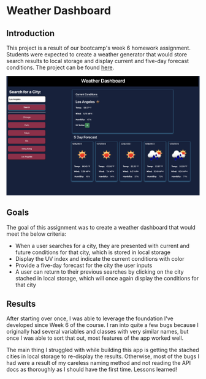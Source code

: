# Weather Dashboard

## Introduction
This project is a result of our bootcamp's week 6 homework assignment. Students were expected to create a weather generator that would store search results to local storage and display current and five-day forecast conditions. The project can be found [here](https://graycodesnu.github.io/weather-dashboard-week06/).

![screenshot](./assets/landing-2.0.png)

## Goals 
The goal of this assignment was to create a weather dashboard that would meet the below criteria:

+ When a user searches for a city, they are presented with current and future conditions for that city, which is stored in local storage
+ Display the UV index and indicate the current conditions with color
+ Provide a five-day forecast for the city the user inputs
+ A user can return to their previous searches by clicking on the city stached in local storage, which will once again display the conditions for that city 

## Results 
After starting over once, I was able to leverage the foundation I've developed since Week 6 of the course. I ran into quite a few bugs because I originally had several variables and classes with very similar names, but once I was able to sort that out, most features of the app worked well. 

The main thing I struggled with while building this app is getting the stached cities in local storage to re-display the results. Otherwise, most of the bugs I had were a result of my careless naming method and not reading the API docs as thoroughly as I should have the first time. Lessons learned! 